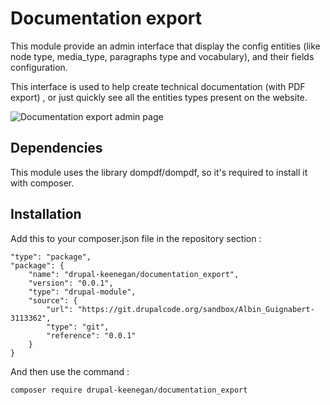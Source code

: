 # Documentation export
This module provide an admin interface that display the config entities (like
node type, media_type, paragraphs type and vocabulary), and their fields
configuration.

This interface is used to help create technical documentation (with PDF export)
, or just quickly see all the entities types present on the website.

![Documentation export admin page](https://www.drupal.org/files/Capture_184.PNG)

## Dependencies
This module uses the library dompdf/dompdf, so it's required to install it with
 composer.

## Installation
Add this to your composer.json file in the repository section :
```
"type": "package",
"package": {
    "name": "drupal-keenegan/documentation_export",
    "version": "0.0.1",
    "type": "drupal-module",
    "source": {
        "url": "https://git.drupalcode.org/sandbox/Albin_Guignabert-3113362",
        "type": "git",
        "reference": "0.0.1"
    }
}
```
And then use the command :
```
composer require drupal-keenegan/documentation_export
```

